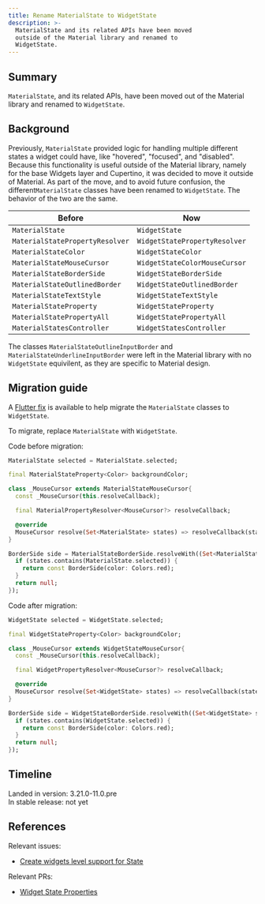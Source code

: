 ```yaml
---
title: Rename MaterialState to WidgetState
description: >-
  MaterialState and its related APIs have been moved
  outside of the Material library and renamed to
  WidgetState.
---
```


## Summary

`MaterialState`, and its related APIs, have been moved out
of the Material library and renamed to `WidgetState`.

## Background

Previously, `MaterialState` provided logic for handling multiple different
states a widget could have, like "hovered", "focused", and
"disabled". Because this functionality is useful outside of the
Material library, namely for the base Widgets layer and Cupertino,
it was decided to move it outside of Material. As part of the move, and to
avoid future confusion, the different`MaterialState` classes have been renamed
to `WidgetState`. The behavior of the two are the same.

| Before    | Now |
| -------- | ------- |
| `MaterialState` | `WidgetState` |
| `MaterialStatePropertyResolver` | `WidgetStatePropertyResolver` |
| `MaterialStateColor` | `WidgetStateColor` |
| `MaterialStateMouseCursor` | `WidgetStateColorMouseCursor` |
| `MaterialStateBorderSide` | `WidgetStateBorderSide` |
| `MaterialStateOutlinedBorder` | `WidgetStateOutlinedBorder` |
| `MaterialStateTextStyle` | `WidgetStateTextStyle` |
| `MaterialStateProperty` | `WidgetStateProperty` |
| `MaterialStatePropertyAll` | `WidgetStatePropertyAll` |
| `MaterialStatesController` | `WidgetStatesController` |

The classes `MaterialStateOutlineInputBorder` and
`MaterialStateUnderlineInputBorder` were left in the
Material library with no `WidgetState` equivilent, as
they are specific to Material design.

## Migration guide

A [Flutter fix][] is available to help migrate the `MaterialState`
classes to `WidgetState`.

To migrate, replace `MaterialState` with `WidgetState`.

Code before migration:

```dart
MaterialState selected = MaterialState.selected;

final MaterialStateProperty<Color> backgroundColor;

class _MouseCursor extends MaterialStateMouseCursor{
  const _MouseCursor(this.resolveCallback);

  final MaterialPropertyResolver<MouseCursor?> resolveCallback;

  @override
  MouseCursor resolve(Set<MaterialState> states) => resolveCallback(states) ?? MouseCursor.uncontrolled;
}

BorderSide side = MaterialStateBorderSide.resolveWith((Set<MaterialState> states) {
  if (states.contains(MaterialState.selected)) {
    return const BorderSide(color: Colors.red);
  }
  return null;
});
```

Code after migration:

```dart
WidgetState selected = WidgetState.selected;

final WidgetStateProperty<Color> backgroundColor;

class _MouseCursor extends WidgetStateMouseCursor{
  const _MouseCursor(this.resolveCallback);

  final WidgetPropertyResolver<MouseCursor?> resolveCallback;

  @override
  MouseCursor resolve(Set<WidgetState> states) => resolveCallback(states) ?? MouseCursor.uncontrolled;
}

BorderSide side = WidgetStateBorderSide.resolveWith((Set<WidgetState> states) {
  if (states.contains(WidgetState.selected)) {
    return const BorderSide(color: Colors.red);
  }
  return null;
});
```

## Timeline

Landed in version: 3.21.0-11.0.pre<br>
In stable release: not yet

## References

Relevant issues:

* [Create widgets level support for State][]

Relevant PRs:

* [Widget State Properties][]

[Create widgets level support for State]: {{site.repo.flutter}}/issues/138270
[Flutter fix]: {{site.url}}/tools/flutter-fix
[Widget State Properties]: {{site.repo.flutter}}/pull/142151